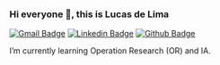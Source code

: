 
### Hi everyone 👋, this is Lucas de Lima


[![Gmail Badge](https://img.shields.io/badge/-lucaskydelima@gmail.com-c14438?style=flat&logo=Gmail&logoColor=white&link=mailto:lucaskydelima@gmail.com)](mailto:lucaskydelima@gmail.com) 
[![Linkedin Badge](https://img.shields.io/badge/-lucaskydelima-0072b1?style=flat&logo=Linkedin&logoColor=white&link=https://www.linkedin.com/in/lucas-sky-de-lima/)](https://www.linkedin.com/in/lucas-sky-de-lima/) 
[![Github Badge](https://img.shields.io/badge/-lucaskydelima-grey?style=flat&logo=github&logoColor=white&link=https://github.com/lucaskydelima)](https://github.com/lucaskydelima) 


I’m currently learning Operation Research (OR) and IA.

